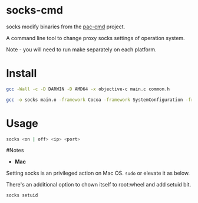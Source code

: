 # socks-cmd

socks modify binaries from the [pac-cmd](https://github.com/getlantern/pac-cmd) project.

A command line tool to change proxy socks settings of operation system.

Note - you will need to run make separately on each platform.

# Install

```sh
gcc -Wall -c -D DARWIN -D AMD64 -x objective-c main.c common.h

gcc -o socks main.o -framework Cocoa -framework SystemConfiguration -framework Security
```

# Usage

```sh
socks <on | off> <ip> <port>
```

#Notes

*  **Mac**
  
Setting socks is an privileged action on Mac OS. `sudo` or elevate it as below.

There's an additional option to chown itself to root:wheel and add setuid bit.

```sh
socks setuid
```